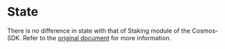 <!--
order: 1
-->

# State

There is no difference in state with that of Staking module of the Cosmos-SDK. Refer to the [original document](../../staking/01_state.md) for more information.
